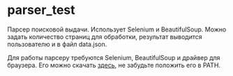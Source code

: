 # parser_test

Парсер поисковой выдачи. Использует Selenium и BeautifulSoup. Можно задать количество страниц для обработки, результат выводится пользователю и в файл data.json.

Для работы парсеру требуются Selenium, BeautifulSoup и драйвер для браузера. Его можно скачать [здесь](https://github.com/mozilla/geckodriver/releases), не забудьте положить его в PATH. 

